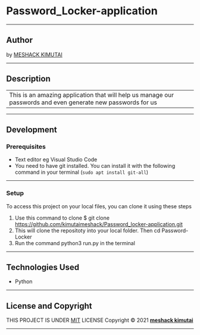 # Password_Locker-application
*********
## Author
by [MESHACK KIMUTAI](https://github.com/kimutaimeshack?tab=repositories)
*********
## Description

<table>
<tr>
<td>
This is an amazing application that will help us manage our passwords and
  even generate new passwords for us
</td>
</tr>
</table>

*********
## Development

### Prerequisites
* Text editor eg Visual Studio Code
* You need to have git installed. You can install it with the following command in your terminal
(`sudo apt install git-all`)
*********
### Setup
To access this project on your local files, you can clone it using these steps

1. Use this command to clone $ git clone https://github.com/kimutaimeshack/Password_locker-application.git
2. This will clone the repositoty into your local folder. Then cd Password-Locker
3. Run the command python3 run.py in the terminal
***********
## Technologies Used
- Python

*********
## License and Copyright
THIS PROJECT IS UNDER [MIT](LICENSE) LICENSE
Copyright &copy; 2021 **[meshack kimutai](https://github.com/kimutaimeshack?tab=repositories)**
***********
